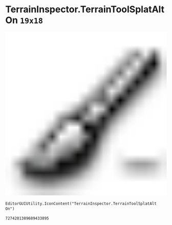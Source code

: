 # TerrainInspector.TerrainToolSplatAlt On `19x18`
<img src="/img/TerrainInspector.TerrainToolSplatAlt%20On.png" width=512 height=512>

``` CSharp
EditorGUIUtility.IconContent("TerrainInspector.TerrainToolSplatAlt On")
```
```
7274201389689433895
```
